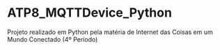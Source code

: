 # ATP8_MQTTDevice_Python
 Projeto realizado em Python pela matéria de Internet das Coisas em um Mundo Conectado (4º Período)
